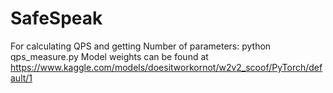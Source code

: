 # SafeSpeak
For calculating QPS and getting Number of parameters:
python qps_measure.py
Model weights can be found at https://www.kaggle.com/models/doesitworkornot/w2v2_scoof/PyTorch/default/1
